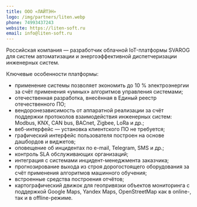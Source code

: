 ```yaml
---
title: ООО «ЛАЙТЭН»
logo: /img/partners/liten.webp
phone: 74993437243
website: https://liten-soft.ru
email: info@liten-soft.ru
---
```


Российская компания — разработчик облачной IoT-платформы SVAROG для систем автоматизации и энергоэффективной диспетчеризации инженерных систем.


Ключевые особенности платформы:
* применение системы позволяет экономить до 10 % электроэнергии за счёт применения «умных» алгоритмов управления системами;
* отечественная разработка, внесённая в Единый реестр отечественного ПО;
* вендоронезависимость от аппаратной реализации за счёт поддержки протоколов взаимодействия инженерных систем: Modbus, KNX, CAN bus, BACnet, Zigbee, LoRa и др.;
* веб-интерфейс — установка клиентского ПО не требуется;
* графический интерфейс пользователя построен на основе дашбордов и виджетов;
* оповещение об инцидентах по e-mail, Telegram, SMS и др.;
* контроль SLA обслуживающих организаций;
* интеграция с системами инцидент-менеджмента заказчика;
* прогнозирование выхода из строя дорогостоящего оборудования за счёт применения алгоритмов машинного обучения;
* встроенные средства построения отчётов;
* картографический движок для геопривязки объектов мониторинга с поддержкой Google Maps, Yandex Maps, OpenStreetMap как в online-, так и в offline-режиме.
